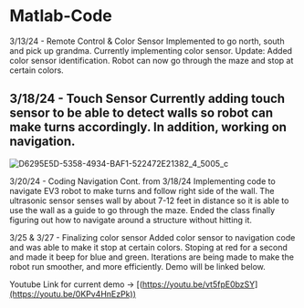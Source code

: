 # Matlab-Code

3/13/24 - Remote Control & Color Sensor
Implemented to go north, south and pick up grandma. Currently implementing color sensor.
Update: Added color sensor identification. Robot can now go through the maze and stop at certain colors. 

3/18/24 - Touch Sensor 
Currently adding touch sensor to be able to detect walls so robot can make turns accordingly.
In addition, working on navigation.
----------
![D6295E5D-5358-4934-BAF1-522472E21382_4_5005_c](https://github.com/elvis808/Matlab-Code-/assets/67409144/460c180a-5c00-44f7-87a8-1829b14e8966)

3/20/24 - Coding Navigation Cont. from 3/18/24
Implementing code to navigate EV3 robot to make turns and follow right side of the wall. The ultrasonic sensor senses wall by about 7-12 feet in distance so it is able to use the wall as a guide to go through the maze. Ended the class finally figuring out how to navigate around a structure without hitting it.

3/25 & 3/27 - Finalizing color sensor
Added color sensor to navigation code and was able to make it stop at certain colors. Stoping at red for a second and made it beep for blue and green. Iterations are being made to make the robot run smoother, and more efficiently. Demo will be linked below.

Youtube Link for current demo -> [(https://youtu.be/vt5fpE0bzSY](https://youtu.be/0KPv4HnEzPk))


